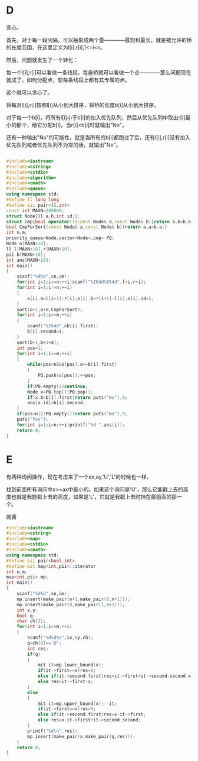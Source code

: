 # D

贪心。

首先，对于每一段间隔，可以抽象成两个量————最短和最长，就是被允许的桥的长度范围，在这里定义为l[i],r[i],1<=i<n。

然后，问题就发生了一个转化：

每一个l[i],r[i]可以看做一条线段，每座桥就可以看做一个点————那么问题现在就成了，如何分配点，使每条线段上都有其专属的点。

这个就可以贪心了。

将每对l[i],r[i]按照l[i]从小到大排序，将桥的长度b[i]从小到大排序。

对于每一个b[i]，将所有l[i]小于b[i]的加入优先队列，然后从优先队列中取出r[i]最小的那个，给它分配b[i]。当r[i]<b[i]时就输出"No"。

还有一种输出"No"的可能性，就是当所有的b[i]都跑过了后，还有l[i],r[i]没有加入优先队列或者优先队列不为空的话，就输出"No"。

```cpp

#include<iostream>
#include<cstring>
#include<cstdio>
#include<algorithm>
#include<cmath>
#include<queue>
using namespace std;
#define ll long long
#define pii pair<ll,int>
const int MAXN=200000;
struct Node{ll a,b;int id;};
struct cmp{bool operator()(const Node& a,const Node& b){return a.b>b.b;}};
bool CmpForSort(const Node& a,const Node& b){return a.a<b.a;}
int n,m;
priority_queue<Node,vector<Node>,cmp> PQ;
Node o[MAXN+10];
ll l[MAXN+10],r[MAXN+10];
pii b[MAXN+10];
int ans[MAXN+10];
int main()
{
	scanf("%d%d",&n,&m);
	for(int i=1;i<=n;++i)scanf("%I64d%I64d",l+i,r+i);
	for(int i=1;i!=n;++i)
	{
		o[i].a=l[i+1]-r[i];o[i].b=r[i+1]-l[i];o[i].id=i;
	}
	sort(o+1,o+n,CmpForSort);
	for(int i=1;i<=m;++i)
	{
		scanf("%I64d",&b[i].first);
		b[i].second=i;
	}
	sort(b+1,b+1+m);
	int pos=1;
	for(int i=1;i<=m;++i)
	{
		while(pos<n&&o[pos].a<=b[i].first)
		{
			PQ.push(o[pos]);++pos;
		}
		if(PQ.empty())continue;
		Node x=PQ.top();PQ.pop();
		if(x.b<b[i].first)return puts("No"),0;
		ans[x.id]=b[i].second;
	}
	if(pos<n||!PQ.empty())return puts("No"),0;
	puts("Yes");
	for(int i=1;i<n;++i)printf("%d ",ans[i]);
	return 0;
}

```

# E

有两种询问操作，现在考虑来了一个ax,ay,'U','L'的时候也一样。

找到前面所有询问中x>=ax中最小的。如果这个询问是'U'，那么它能戳上去的高度也就是我能戳上去的高度，如果是'L'，它就是我戳上去时挡在最前面的那一个。

就酱

```cpp
#include<iostream>
#include<cstring>
#include<map>
#include<cstdio>
#include<cmath>
using namespace std;
#define pii pair<bool,int>
#define mit map<int,pii>::iterator
int n,m;
map<int,pii> mp;
int main()
{
	scanf("%d%d",&n,&m);
	mp.insert(make_pair(n+1,make_pair(0,n+1)));
	mp.insert(make_pair(0,make_pair(1,n+1)));
	int x,y;
	bool q;
	char ch[2];
	for(int i=1;i<=m;++i)
	{
		scanf("%d%d%s",&x,&y,ch);
		q=ch[0]=='U';
		int res;
		if(q)
		{
			mit it=mp.lower_bound(x);
			if(it->first==x)res=0;
			else if(it->second.first)res=it->first+it->second.second-x;
			else res=it->first-x;
		}
		else
		{
			mit it=mp.upper_bound(x);--it;
			if(it->first==x)res=0;
			else if(it->second.first)res=x-it->first;
			else res=x-it->first+it->second.second;
		}
		printf("%d\n",res);
		mp.insert(make_pair(x,make_pair(q,res)));
	}
	return 0;
}

```
